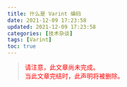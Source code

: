 ```yaml
---
title: 什么是 Varint 编码
date: 2021-12-09 17:23:58
updated: 2021-12-09 17:23:58
categories: [技术杂谈]
tags: [Varint]
toc: true
---
```




> <font color=red>请注意，此文章尚未完成。</font>  
> <font color=red>当此文章完结时，此声明将被删除。</font>



